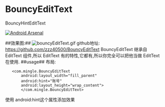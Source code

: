 # BouncyEditText
BouncyHintEditText

[![Android Arsenal](https://img.shields.io/badge/Android%20Arsenal-BouncyEditText-brightgreen.svg?style=flat)](http://android-arsenal.com/details/1/1895)

##效果图:##
![bouncyEditText.gif](http://upload-images.jianshu.io/upload_images/166866-37c9c85af828c329.gif)
github地址: https://github.com/zzz40500/BouncyEditText
BouncyEditText 继承自 EditText 组件,所以 EditText 有的特性,它都有,所以你完全可以把他当做 EditText在使用.
##usage##
布局:
~~~
   <com.mingle.BouncyEditText
       android:layout_width="fill_parent"
       android:hint="账号"
       android:layout_height="wrap_content">
       </com.mingle.BouncyEditText>
~~~
使用 android:hint这个属性添加效果
